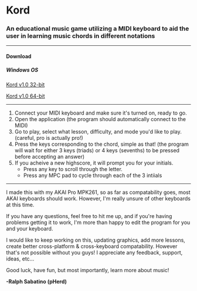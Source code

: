 # Kord
### An educational music game utilizing a MIDI keyboard to aid the user in learning music chords in different notations

--------------------------------------------------------------------------------------------
#### **Download**
##### Windows OS

[Kord v1.0 32-bit](https://mega.nz/file/Ff9XEYwR#lsGqWjNTfZFOnnLxiZspj2culw54ENDJ0z3As9XLN_U)

[Kord v1.0 64-bit](https://mega.nz/file/daU1SYaL#BRbYKRr4PhsmX-GyADDkSlh8aXfSHsWEpsrGYEwQc0c)

--------------------------------------------------------------------------------------------
1. Connect your MIDI keyboard and make sure it's turned on, ready to go.
2. Open the application (the program should automatically connect to the MIDI)
3. Go to play, select what lesson, difficulty, and mode you'd like to play.
	(careful, pro is actually pro!)
4. Press the keys corresponding to the chord, simple as that!
	(the program will wait for either 3 keys (triads) or 4 keys (sevenths) to be pressed
	before accepting an answer)
5. If you acheive a new highscore, it will prompt you for your initials.
	- Press any key to scroll through the letter.
	- Press any MPC pad to cycle through each of the 3 intiials
--------------------------------------------------------------------------------------------

I made this with my AKAI Pro MPK261, so as far as compatability goes, most AKAI keyboards
should work. However, I'm really unsure of other keyboards at this time.

If you have any questions, feel free to hit me up, and if you're having problems getting it to
work, I'm more than happy to edit the program for you and your keyboard.

I would like to keep working on this, updating graphics, add more lessons, create better
cross-platform & cross-keyboard compatability. However that's not possible without you guys!
I appreciate any feedback, support, ideas, etc...

Good luck, have fun, but most importantly, learn more about music!

**-Ralph Sabatino (pHerd)**
